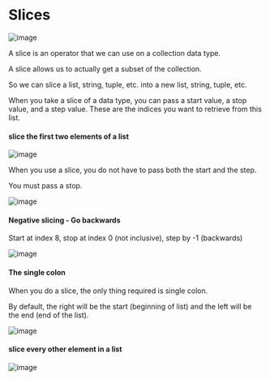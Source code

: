 # Slices

![image](https://user-images.githubusercontent.com/19383145/167231030-b5f82978-ea4f-4370-9030-7b167cf0c068.png)

A slice is an operator that we can use on a collection data type. 

A slice allows us to actually get a subset of the collection. 

So we can slice a list, string, tuple, etc. into a new list, string, tuple, etc. 

When you take a slice of a data type, you can pass a start value, a stop value, and a step value. These are the indices you want to retrieve from this list.

#### slice the first two elements of a list

![image](https://user-images.githubusercontent.com/19383145/167231719-f6edad3d-1012-4403-8000-66de07c3a84d.png)

When you use a slice, you do not have to pass both the start and the step. 

You must pass a stop. 

![image](https://user-images.githubusercontent.com/19383145/167237255-91991874-6854-4ef6-94e3-401114a23a3f.png)

#### Negative slicing - Go backwards

Start at index 8, stop at index 0 (not inclusive), step by -1 (backwards)

![image](https://user-images.githubusercontent.com/19383145/167237462-a87ab7cb-06ed-4049-bb0c-50e69a32e686.png)

#### The single colon

When you do a slice, the only thing required is single colon. 

By default, the right will be the start (beginning of list) and the left will be the end (end of the list).

![image](https://user-images.githubusercontent.com/19383145/167237628-2ea58051-22f7-40c5-91d3-ab7a51c5b9a1.png)

#### slice every other element in a list

![image](https://user-images.githubusercontent.com/19383145/167237694-e1dafacb-3a45-4548-8e31-c386996cf434.png)


